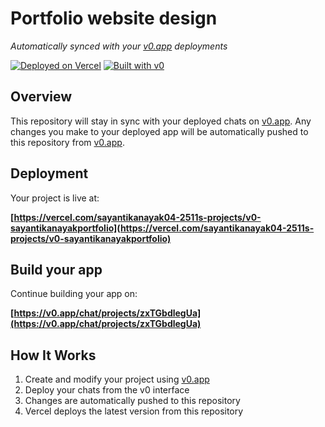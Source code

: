 # Portfolio website design

*Automatically synced with your [v0.app](https://v0.app) deployments*

[![Deployed on Vercel](https://img.shields.io/badge/Deployed%20on-Vercel-black?style=for-the-badge&logo=vercel)](https://vercel.com/sayantikanayak04-2511s-projects/v0-sayantikanayakportfolio)
[![Built with v0](https://img.shields.io/badge/Built%20with-v0.app-black?style=for-the-badge)](https://v0.app/chat/projects/zxTGbdlegUa)

## Overview

This repository will stay in sync with your deployed chats on [v0.app](https://v0.app).
Any changes you make to your deployed app will be automatically pushed to this repository from [v0.app](https://v0.app).

## Deployment

Your project is live at:

**[https://vercel.com/sayantikanayak04-2511s-projects/v0-sayantikanayakportfolio](https://vercel.com/sayantikanayak04-2511s-projects/v0-sayantikanayakportfolio)**

## Build your app

Continue building your app on:

**[https://v0.app/chat/projects/zxTGbdlegUa](https://v0.app/chat/projects/zxTGbdlegUa)**

## How It Works

1. Create and modify your project using [v0.app](https://v0.app)
2. Deploy your chats from the v0 interface
3. Changes are automatically pushed to this repository
4. Vercel deploys the latest version from this repository